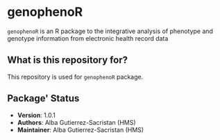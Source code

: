 # genophenoR

`genophenoR` is an R package to the integrative analysis of phenotype and genotype information from electronic health record data



## What is this repository for?

This repository is used for `genophenoR` package. 

## Package' Status

 * __Version__: 1.0.1
 * __Authors__: Alba Gutierrez-Sacristan (HMS)
 * __Maintainer__: Alba Gutierrez-Sacristan (HMS)